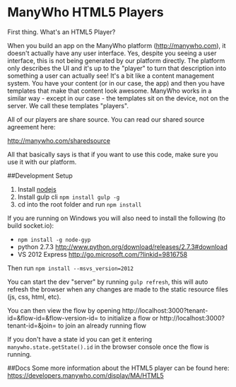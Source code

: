 ManyWho HTML5 Players
=====================

First thing. What's an HTML5 Player?

When you build an app on the ManyWho platform (http://manywho.com), it doesn't actually have any user interface. Yes, despite you seeing a user interface, this is not being generated by our platform directly.  The platform only describes the UI and it's up to the "player" to turn that description into something a user can actually see!  It's a bit like a content management system.  You have your content (or in our case, the app) and then you have templates that make that content look awesome.  ManyWho works in a similar way - except in our case - the templates sit on the device, not on the server.  We call these templates "players".

All of our players are share source.  You can read our shared source agreement here:

http://manywho.com/sharedsource

All that basically says is that if you want to use this code, make sure you use it with our platform.

##Development Setup
1. Install [nodejs](http://nodejs.org/)
2. Install gulp cli `npm install gulp -g`
3. cd into the root folder and run `npm install`

If you are running on Windows you will also need to install the following (to build socket.io):

- `npm install -g node-gyp`
- python 2.7.3 http://www.python.org/download/releases/2.7.3#download
- VS 2012 Express http://go.microsoft.com/?linkid=9816758

Then run `npm install --msvs_version=2012`

You can start the dev "server" by running `gulp refresh`, this will auto refresh the browser when any changes are made to the static resource files (js, css, html, etc).

You can then view the flow by opening http://localhost:3000?tenant-id=<tenant-id>&flow-id=<flow-id>&flow-version-id=<flow-version-id> to initialize a flow or
http://localhost:3000?tenant-id=<tenant-id>&join=<state-id> to join an already running flow

If you don't have a state id you can get it entering `manywho.state.getState().id` in the browser console once the flow is running.

##Docs
Some more information about the HTML5 player can be found here: https://developers.manywho.com/display/MA/HTML5

